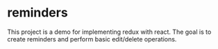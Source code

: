 # reminders
This project is a demo for implementing redux with react. The goal is to create reminders and perform basic edit/delete operations.
